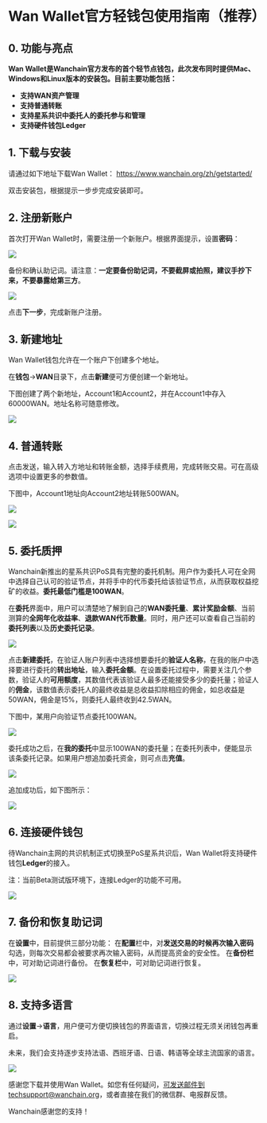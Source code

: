 # Wan Wallet官方轻钱包使用指南（推荐）

## 0. 功能与亮点

**Wan Wallet是Wanchain官方发布的首个轻节点钱包，此次发布同时提供Mac、Windows和Linux版本的安装包。目前主要功能包括：**

- **支持WAN资产管理**
- **支持普通转账**
- **支持星系共识中委托人的委托参与和管理**
- **支持硬件钱包Ledger**
 
## 1. 下载与安装

请通过如下地址下载Wan Wallet：
https://www.wanchain.org/zh/getstarted/

双击安装包，根据提示一步步完成安装即可。
 
## 2. 注册新账户

首次打开Wan Wallet时，需要注册一个新账户。根据界面提示，设置**密码**：

![](media/01.png) 

备份和确认助记词。请注意：**一定要备份助记词，不要截屏或拍照，建议手抄下来，不要暴露给第三方**。
 
![](media/02.png)

点击**下一步**，完成新账户注册。
 
## 3. 新建地址
 
Wan Wallet钱包允许在一个账户下创建多个地址。
 
在**钱包**->**WAN**目录下，点击**新建**便可方便创建一个新地址。

下图创建了两个新地址，Account1和Account2，并在Account1中存入60000WAN。地址名称可随意修改。

![](media/03.png) 

## 4. 普通转账

点击发送，输入转入方地址和转账金额，选择手续费用，完成转账交易。可在高级选项中设置更多的参数值。

下图中，Account1地址向Account2地址转账500WAN。

![](media/04.png)

![](media/05.png)

## 5. 委托质押
 
Wanchain新推出的星系共识PoS具有完整的委托机制。用户作为委托人可在全网中选择自己认可的验证节点，并将手中的代币委托给该验证节点，从而获取权益挖矿的收益。**委托最低门槛是100WAN**。
 
在**委托**界面中，用户可以清楚地了解到自己的**WAN委托量**、**累计奖励金额**、当前测算的**全网年化收益率**、**退款WAN代币数量**。同时，用户还可以查看自己当前的**委托列表**以及**历史委托记录**。

![](media/06.png)

点击**新建委托**，在验证人账户列表中选择想要委托的**验证人名称**，在我的账户中选择要进行委托的**转出地址**，输入**委托金额**。在设置委托过程中，需要关注几个参数，验证人的**可用额度**，其数值代表该验证人最多还能接受多少的委托量；验证人的**佣金**，该数值表示委托人的最终收益是总收益扣除相应的佣金，如总收益是50WAN，佣金是15%，则委托人最终收到42.5WAN。
 
下图中，某用户向验证节点委托100WAN。

![](media/07.png)
 
委托成功之后，在**我的委托**中显示100WAN的委托量；在委托列表中，便能显示该条委托记录。如果用户想追加委托资金，则可点击**充值**。

![](media/08.png)
 
追加成功后，如下图所示：
 
![](media/09.png)
 
## 6. 连接硬件钱包

待Wanchain主网的共识机制正式切换至PoS星系共识后，Wan Wallet将支持硬件钱包**Ledger**的接入。

注：当前Beta测试版环境下，连接Ledger的功能不可用。

![](media/10.png)
 
## 7. 备份和恢复助记词

在**设置**中，目前提供三部分功能：
在**配置**栏中，对**发送交易的时候再次输入密码**勾选，则每次交易都会被要求再次输入密码，从而提高资金的安全性。
在**备份栏**中，可对助记词进行备份。
在**恢复栏**中，可对助记词进行恢复。

![](media/11.png)
 
## 8. 支持多语言

通过**设置**->**语言**，用户便可方便切换钱包的界面语言，切换过程无须关闭钱包再重启。

未来，我们会支持逐步支持法语、西班牙语、日语、韩语等全球主流国家的语言。

![](media/12.png)

感谢您下载并使用Wan Wallet。如您有任何疑问，可发送邮件到techsupport@wanchain.org，或者直接在我们的微信群、电报群反馈。
 
Wanchain感谢您的支持！
